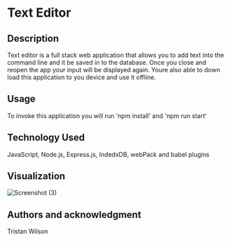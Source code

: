 # Text Editor

## Description

Text editor is a full stack web application that allows you to add text into the command line and it be saved in to the database. Once you close and reopen the app your input will be displayed again. Youre also able to down load this application to you device and use it offline.

## Usage

To invoke this application you will run 'npm install' and 'npm run start'

## Technology Used
JavaScript, Node.js, Express.js, IndedxDB, webPack and babel plugins


## Visualization
![Screenshot (3)](https://user-images.githubusercontent.com/108022127/207680516-93333efe-9bfe-45a7-bec8-052e4aa47c13.png)

## Authors and acknowledgment 

Tristan Wilson
